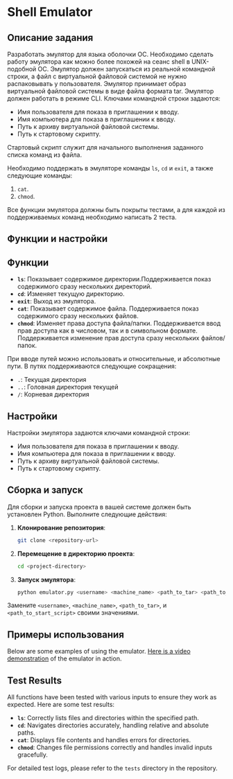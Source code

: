 # Shell Emulator

## Описание задания

Разработать эмулятор для языка оболочки ОС. Необходимо сделать работу
эмулятора как можно более похожей на сеанс shell в UNIX-подобной ОС.
Эмулятор должен запускаться из реальной командной строки, а файл с
виртуальной файловой системой не нужно распаковывать у пользователя.
Эмулятор принимает образ виртуальной файловой системы в виде файла формата
tar. Эмулятор должен работать в режиме CLI.
Ключами командной строки задаются:
-  Имя пользователя для показа в приглашении к вводу.
-  Имя компьютера для показа в приглашении к вводу.
-  Путь к архиву виртуальной файловой системы.
-  Путь к стартовому скрипту.
  
Стартовый скрипт служит для начального выполнения заданного списка
команд из файла.

Необходимо поддержать в эмуляторе команды `ls`, `cd` и `exit`, а также
следующие команды:
1. `cat`.
2. `chmod`.
   
Все функции эмулятора должны быть покрыты тестами, а для каждой из
поддерживаемых команд необходимо написать 2 теста.

## Функции и настройки

## Функции

- **`ls`**: Показывает содержимое директории.Поддерживается показ содержимого сразу нескольких директорий.
- **`cd`**: Изменяет текущую директорию.
- **`exit`**: Выход из эмулятора.
- **`cat`**: Показывает содержимое файла. Поддерживается показ содержимого сразу нескольких файлов.
- **`chmod`**: Изменяет права доступа файла/папки. Поддерживается ввод прав доступа как в числовом, так и в символьном формате. Поддерживается изменение прав доступа сразу нескольких файлов/папок.

При вводе путей можно использовать и относительные, и абсолютные пути. В путях поддерживаются следующие сокращения:
- `.`: Текущая директория
- `..`: Головная директория текущей
- `/`: Корневая директория

## Настройки
Настройки эмулятора задаются ключами командной строки:
- Имя пользователя для показа в приглашении к вводу.
- Имя компьютера для показа в приглашении к вводу.
- Путь к архиву виртуальной файловой системы.
- Путь к стартовому скрипту.

## Сборка и запуск

Для сборки и запуска проекта в вашей системе должен быть установлен Python. Выполните следующие действия:

1. **Клонирование репозитория**: 
    ```bash
    git clone <repository-url>
    ```

2. **Перемещение в директорию проекта**:
    ```bash
    cd <project-directory>
    ```

3. **Запуск эмулятора**:
    ```bash
    python emulator.py <username> <machine_name> <path_to_tar> <path_to_start_script>
    ```

Замените `<username>`, `<machine_name>`, `<path_to_tar>`, и `<path_to_start_script>` своими значениями.

## Примеры использования

Below are some examples of using the emulator. [Here is a video demonstration](#) of the emulator in action.

## Test Results

All functions have been tested with various inputs to ensure they work as expected. Here are some test results:

- **`ls`**: Correctly lists files and directories within the specified path.
- **`cd`**: Navigates directories accurately, handling relative and absolute paths.
- **`cat`**: Displays file contents and handles errors for directories.
- **`chmod`**: Changes file permissions correctly and handles invalid inputs gracefully.

For detailed test logs, please refer to the `tests` directory in the repository.
